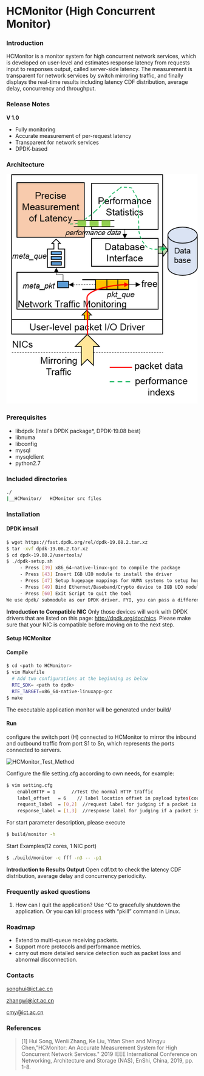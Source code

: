 
# HCMonitor (High Concurrent Monitor)

### Introduction

HCMonitor is a monitor system for high concurrent network services, which is developed on user-level and estimates response latency from requests input to responses output, called server-side latency. 
The measurement is transparent for network services by switch mirroring traffic, and finally displays the real-time results including latency CDF distribution, average delay, concurrency and throughput. 

### Release Notes

**V 1.0**

+ Fully monitoring
+ Accurate measurement of per-request latency
+ Transparent for network services
+ DPDK-based

### Architecture
 
 ![HCMonitor_architecture](HCMonitor_architecture.png)

### Prerequisites
* libdpdk (Intel's DPDK package*, DPDK-19.08 best) 
* libnuma
* libconfig
* mysql
* mysqlclient
* python2.7      

### Included directories

```bash
./    
|__HCMonitor/	HCMonitor src files              
```

### Installation

#### DPDK intsall

```bash
$ wget https://fast.dpdk.org/rel/dpdk-19.08.2.tar.xz
$ tar -xvf dpdk-19.08.2.tar.xz 
$ cd dpdk-19.08.2/usertools/
$ ./dpdk-setup.sh
     - Press [39] x86_64-native-linux-gcc to compile the package
     - Press [43] Insert IGB UIO module to install the driver
     - Press [47] Setup hugepage mappings for NUMA systems to setup hugepages
     - Press [49] Bind Ethernet/Baseband/Crypto device to IGB UIO module
     - Press [60] Exit Script to quit the tool
We use dpdk/ submodule as our DPDK driver. FYI, you can pass a different dpdk source directory as command line argument.
```
**Introduction to Compatible NIC**
Only those devices will work with DPDK drivers that are listed on this page: http://dpdk.org/doc/nics. Please make sure that your NIC is compatible before moving on to the next step.

#### Setup HCMonitor 

#### Compile
```bash
$ cd <path to HCMonitor>
$ vim Makefile
  # Add two configurations at the beginning as below
  RTE_SDK= <path to dpdk>
  RTE_TARGET=x86_64-native-linuxapp-gcc
$ make
```
The executable application monitor will be generated under build/

#### Run

configure the switch port (H) connected to HCMonitor to mirror the inbound and outbound traffic from port S1 to Sn, which represents the ports connected to servers.

![HCMonitor_Test_Method](images/HCMonitor_test.png)

Configure the file setting.cfg according to own needs, for example:
```bash
$ vim setting.cfg
	enableHTTP = 1      //Test the normal HTTP traffic
	label_offset   = 6    // label location offset in payload bytes(count from 0)
	request_label  = [0,2]  //request label for judging if a packet is a request
	response_label = [1,3]  //response label for judging if a packet is a response
```

For start parameter description, please execute
```bash
$ build/monitor -h 
```
Start Examples(12 cores, 1 NIC port)
```bash
$ ./build/monitor -c fff -n3 -- -p1
```
**Introduction to Results Output**
Open cdf.txt to check the latency CDF distribution, average delay and concurrency periodicity.

### Frequently asked questions

1. How can I quit the application?
Use ^C to gracefully shutdown the application. Or you can kill process with “pkill” command in Linux.


### Roadmap

+ Extend to multi-queue receiving packets.
+ Support more protocols and performance metrics.
+ carry out more detailed service detection such as packet loss and abnormal disconnection.

### Contacts

songhui@ict.ac.cn   

zhangwl@ict.ac.cn

cmy@ict.ac.cn

### References
> [1] Hui Song, Wenli Zhang, Ke Liu, Yifan Shen and Mingyu Chen,"HCMonitor: An Accurate Measurement System for High Concurrent Network Services." 2019 IEEE International Conference on Networking, Architecture and Storage (NAS), EnShi, China, 2019, pp. 1-8.
